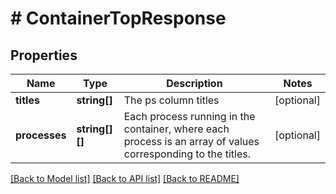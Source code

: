 # # ContainerTopResponse

## Properties

Name | Type | Description | Notes
------------ | ------------- | ------------- | -------------
**titles** | **string[]** | The ps column titles | [optional]
**processes** | **string[][]** | Each process running in the container, where each process is an array of values corresponding to the titles. | [optional]

[[Back to Model list]](../../README.md#models) [[Back to API list]](../../README.md#endpoints) [[Back to README]](../../README.md)
